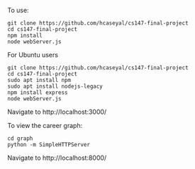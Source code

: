 To use: 

```
git clone https://github.com/hcaseyal/cs147-final-project
cd cs147-final-project
npm install
node webServer.js
```
For Ubuntu users

```
git clone https://github.com/hcaseyal/cs147-final-project
cd cs147-final-project
sudo apt install npm
sudo apt install nodejs-legacy
npm install express
node webServer.js
``` 

Navigate to http://localhost:3000/ 

To view the career graph:

```
cd graph
python -m SimpleHTTPServer
```

Navigate to http://localhost:8000/

